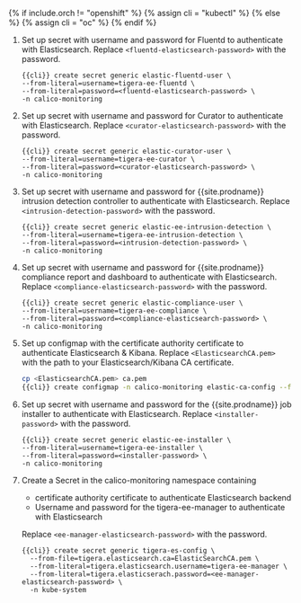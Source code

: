 {% if include.orch != "openshift" %}
  {% assign cli = "kubectl" %}
{% else %}
  {% assign cli = "oc" %}
{% endif %}

1. Set up secret with username and password for Fluentd to authenticate with Elasticsearch.
   Replace `<fluentd-elasticsearch-password>` with the password.
   ```
   {{cli}} create secret generic elastic-fluentd-user \
   --from-literal=username=tigera-ee-fluentd \
   --from-literal=password=<fluentd-elasticsearch-password> \
   -n calico-monitoring
   ```

1. Set up secret with username and password for Curator to authenticate with Elasticsearch.
   Replace `<curator-elasticsearch-password>` with the password.
   ```
   {{cli}} create secret generic elastic-curator-user \
   --from-literal=username=tigera-ee-curator \
   --from-literal=password=<curator-elasticsearch-password> \
   -n calico-monitoring
   ```

1. Set up secret with username and password for {{site.prodname}} intrusion detection controller to authenticate with Elasticsearch.
   Replace `<intrusion-detection-password>` with the password.
   ```
   {{cli}} create secret generic elastic-ee-intrusion-detection \
   --from-literal=username=tigera-ee-intrusion-detection \
   --from-literal=password=<intrusion-detection-password> \
   -n calico-monitoring
   ```


1. Set up secret with username and password for {{site.prodname}} compliance report and dashboard to authenticate with Elasticsearch.
   Replace `<compliance-elasticsearch-password>` with the password.
   ```
   {{cli}} create secret generic elastic-compliance-user \
   --from-literal=username=tigera-ee-compliance \
   --from-literal=password=<compliance-elasticsearch-password> \
   -n calico-monitoring
   ```

1. Set up configmap with the certificate authority certificate to authenticate Elasticsearch & Kibana.
   Replace `<ElasticsearchCA.pem>` with the path to your Elasticsearch/Kibana CA certificate.

   ```bash
   cp <ElasticsearchCA.pem> ca.pem
   {{cli}} create configmap -n calico-monitoring elastic-ca-config --from-file=ca.pem
   ```

1. Set up secret with username and password for the {{site.prodname}} job installer to authenticate with Elasticsearch.
   Replace `<installer-password>` with the password.
   ```
   {{cli}} create secret generic elastic-ee-installer \
   --from-literal=username=tigera-ee-installer \
   --from-literal=password=<installer-password> \
   -n calico-monitoring
   ```

1. Create a Secret in the calico-monitoring namespace containing
   * certificate authority certificate to authenticate Elasticsearch backend
   * Username and password for the tigera-ee-manager to authenticate with Elasticsearch

   Replace `<ee-manager-elasticsearch-password>` with the password.

   ```
   {{cli}} create secret generic tigera-es-config \
     --from-file=tigera.elasticsearch.ca=ElasticSearchCA.pem \
     --from-literal=tigera.elasticsearch.username=tigera-ee-manager \
     --from-literal=tigera.elasticserach.password=<ee-manager-elasticsearch-password> \
     -n kube-system
   ```
